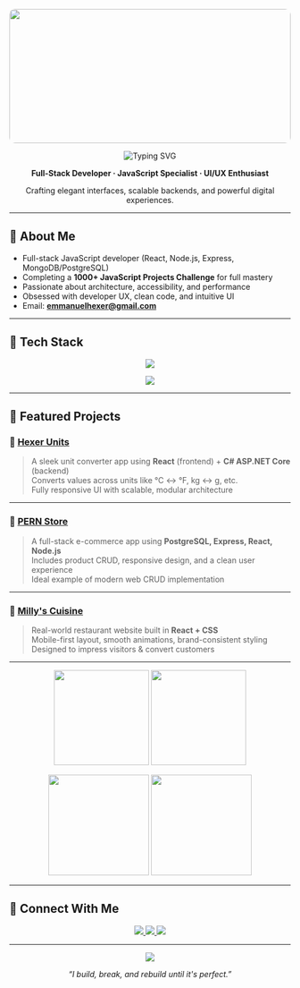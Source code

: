 <!-- HEADER: Banner -->
<p align="center">
  <img 
    src="https://camo.githubusercontent.com/64caf9016869591bbcf79720ad78d0645d4ae11549961c8f47f9cb595838b2e3/68747470733a2f2f63646e612e61727473746174696f6e2e636f6d2f702f6173736574732f696d616765732f696d616765732f3032312f3732302f3932302f6f726967696e616c2f706978656c2d6a6566662d6d6172696f2e6769663f31353732373039343333" 
    style="width: 100%; height: 240px; object-fit: cover; border-radius: 10px;" 
  />
</p>

<!-- Typing Intro -->
<p align="center">
  <img src="https://readme-typing-svg.demolab.com?font=Fira+Code&weight=600&size=40&pause=1000&color=F97316&center=true&vCenter=true&width=600&lines=Hi,+I'm+Emmanuel+Hexer;" alt="Typing SVG" />
</p>

<p align="center"><strong>Full-Stack Developer · JavaScript Specialist · UI/UX Enthusiast</strong></p>
<p align="center">Crafting elegant interfaces, scalable backends, and powerful digital experiences.</p>

---

## 🔹 About Me

- Full-stack JavaScript developer (React, Node.js, Express, MongoDB/PostgreSQL)  
- Completing a **1000+ JavaScript Projects Challenge** for full mastery  
- Passionate about architecture, accessibility, and performance  
- Obsessed with developer UX, clean code, and intuitive UI  
- Email: **emmanuelhexer@gmail.com**

---

## 🔹 Tech Stack

<p align="center">
  <img src="https://skillicons.dev/icons?i=js,ts,react,nodejs,express,postgres,mongodb,html,css,tailwind,git,github" />
</p>

<p align="center">
  <img src="https://img.shields.io/badge/Full%20Stack-JS%20%7C%20TS%20%7C%20React%20%7C%20Node%20%7C%20Express%20%7C%20SQL%2FNoSQL-blueviolet?style=for-the-badge&logo=javascript&logoColor=white" />
</p>

---

## 🔹 Featured Projects

### 🔹 [Hexer Units](https://github.com/Emmanuelhexer/hexerunits-frontend)
> A sleek unit converter app using **React** (frontend) + **C# ASP.NET Core** (backend)  
> Converts values across units like °C ↔ °F, kg ↔ g, etc.  
> Fully responsive UI with scalable, modular architecture

---

### 🔹 [PERN Store](https://github.com/Emmanuelhexer/product-store)
> A full-stack e-commerce app using **PostgreSQL, Express, React, Node.js**  
> Includes product CRUD, responsive design, and a clean user experience  
> Ideal example of modern web CRUD implementation

---

### 🔹 [Milly's Cuisine](https://www.millyscuisine.com/)
> Real-world restaurant website built in **React + CSS**  
> Mobile-first layout, smooth animations, brand-consistent styling  
> Designed to impress visitors & convert customers

---

<!-- GitHub Stats - 2x2 Grid Layout -->
<p align="center">
  <img 
    src="https://github-readme-stats.vercel.app/api?username=Emmanuelhexer&show_icons=true&theme=radical&hide_title=true&hide_border=true&border_radius=10&custom_title=GitHub+Stats" 
    height="170"
  />
  <img 
    src="https://github-readme-streak-stats.herokuapp.com/?user=Emmanuelhexer&theme=radical&hide_border=true&border_radius=10" 
    height="170"
  />
</p>

<p align="center">
  <img 
    src="https://github-readme-stats.vercel.app/api/top-langs/?username=Emmanuelhexer&layout=compact&theme=radical&hide_border=true&border_radius=10&langs_count=6" 
    height="180"
  />
  <img 
    src="https://github-profile-summary-cards.vercel.app/api/cards/productive-time?username=Emmanuelhexer&theme=radical"
    height="180"
  />
</p>


---

## 🔹 Connect With Me

<p align="center">
  <a href="https://linkedin.com/in/Emmanuelhexer">
    <img src="https://img.shields.io/badge/LinkedIn-0A66C2?style=for-the-badge&logo=linkedin&logoColor=white"/>
  </a>
  <a href="mailto:emmanuelhexer@gmail.com">
    <img src="https://img.shields.io/badge/Email-D14836?style=for-the-badge&logo=gmail&logoColor=white"/>
  </a>
  <a href="https://twitter.com/Emmanuelhexer">
    <img src="https://img.shields.io/badge/Twitter-1DA1F2?style=for-the-badge&logo=twitter&logoColor=white"/>
  </a>
</p>

---

<p align="center">
  <img src="https://komarev.com/ghpvc/?username=Emmanuelhexer&style=flat-square&color=orange" />
</p>

<p align="center"><em>“I build, break, and rebuild until it's perfect.”</em></p>
